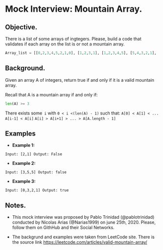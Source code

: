 # Mock Interview: Mountain Array.

## Objective.

There is a list of some arrays of ingtegers. Please, build a code that validates if each array on the list is or not a mountain array.

```python
Array_list = [[0,2,3,4,5,2,1,0], [1,2,3,1], [1,2,3,4,5], [5,4,3,2,1], [1,2,3,4,4,4,5,0], [1,2,3,4,5,4,3,2,1], [2,1],[0,3,2,1], [3,5,5]]
```
## Background.

Given an array A of integers, return true if and only if it is a valid mountain array.

Recall that A is a mountain array if and only if:

```python
len(A) >= 3
```
There exists some` i` with `0 < i <(len(A) - 1)` such that:
`A[0] < A[1] < ... A[i-1] < A[i]`
`A[i] > A[i+1] > ... > A[A.length - 1]`

## Examples

- **Example 1:**

`Input: [2,1]
Output: False`

- **Example 2:**

`Input: [3,5,5]
Output: false`

- **Example 3:**

`Input: [0,3,2,1]
Output: true`

## Notes.

- This mock interview was proposed by Pablo Trinidad (@pablotrinidad) conducted by Nicolas Arias (@Narias1999) on june 25th, 2020. Please, follow them on GithHub and their Social Networks.

- The backgrund and examples were taken from LeetCode site. There is the source link  https://leetcode.com/articles/valid-mountain-array/
